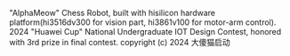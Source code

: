 "AlphaMeow" Chess Robot, built with hisilicon hardware platform(hi3516dv300 for vision part, hi3861v100 for motor-arm control).
2024 "Huawei Cup" National Undergraduate IOT Design Contest, honored with 3rd prize in final contest.
copyright (c) 2024 大傻猫启动
